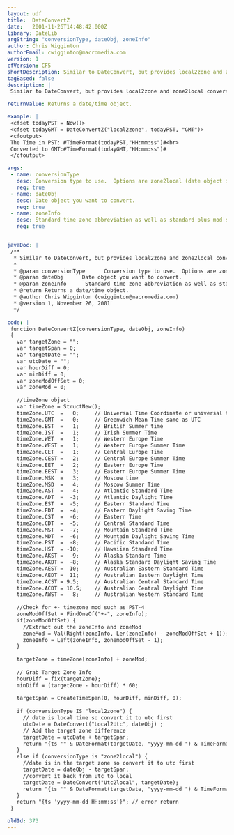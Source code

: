 ```yaml
---
layout: udf
title:  DateConvertZ
date:   2001-11-26T14:48:42.000Z
library: DateLib
argString: "conversionType, dateObj, zoneInfo"
author: Chris Wigginton
authorEmail: cwigginton@macromedia.com
version: 1
cfVersion: CF5
shortDescription: Similar to DateConvert, but provides local2zone and zone2local conversion from one time zone to another.
tagBased: false
description: |
 Similar to DateConvert, but provides local2zone and zone2local conversion from one time zone to another.

returnValue: Returns a date/time object.

example: |
 <cfset todayPST = Now()>
 <cfset todayGMT = DateConvertZ("local2zone", todayPST, "GMT")>
 <cfoutput>
 The Time in PST: #TimeFormat(todayPST,"HH:mm:ss")#<br>
 Converted to GMT:#TimeFormat(todayGMT,"HH:mm:ss")#
 </cfoutput>

args:
 - name: conversionType
   desc: Conversion type to use.  Options are zone2local (date object is from the specified time zone and this will convert it to local time) and local2zone (date object is based on local server time and this will convert it to the specfied time zone.)&#58;  
   req: true
 - name: dateObj
   desc: Date object you want to convert.
   req: true
 - name: zoneInfo
   desc: Standard time zone abbreviation as well as standard plus mod such as PST-8.
   req: true


javaDoc: |
 /**
  * Similar to DateConvert, but provides local2zone and zone2local conversion from one time zone to another.
  * 
  * @param conversionType      Conversion type to use.  Options are zone2local (date object is from the specified time zone and this will convert it to local time) and local2zone (date object is based on local server time and this will convert it to the specfied time zone.):   
  * @param dateObj      Date object you want to convert. 
  * @param zoneInfo      Standard time zone abbreviation as well as standard plus mod such as PST-8. 
  * @return Returns a date/time object. 
  * @author Chris Wigginton (cwigginton@macromedia.com) 
  * @version 1, November 26, 2001 
  */

code: |
 function DateConvertZ(conversionType, dateObj, zoneInfo)
 {
   var targetZone = "";
   var targetSpan = 0;
   var targetDate = "";
   var utcDate = "";
   var hourDiff = 0;
   var minDiff = 0;
   var zoneModOffSet = 0;
   var zoneMod = 0;
     
   //timeZone object
   var timeZone = StructNew();
   timeZone.UTC  =   0;     // Universal Time Coordinate or universal time zone
   timeZone.GMT  =   0;     // Greenwich Mean Time same as UTC
   timeZone.BST  =   1;     // British Summer time
   timeZone.IST  =   1;     // Irish Summer Time
   timeZone.WET  =   1;     // Western Europe Time
   timeZone.WEST =   1;     // Western Europe Summer Time
   timeZone.CET  =   1;     // Central Europe Time
   timeZone.CEST =   2;     // Central Europe Summer Time
   timeZone.EET  =   2;     // Eastern Europe Time
   timeZone.EEST =   3;     // Eastern Europe Summer Time
   timeZone.MSK  =   3;     // Moscow time
   timeZone.MSD  =   4;     // Moscow Summer Time
   timeZone.AST  =  -4;     // Atlantic Standard Time
   timeZone.ADT  =  -3;     // Atlantic Daylight Time
   timeZone.EST  =  -5;     // Eastern Standard Time
   timeZone.EDT  =  -4;     // Eastern Daylight Saving Time
   timeZone.CST  =  -6;     // Eastern Time
   timeZone.CDT  =  -5;     // Central Standard Time
   timeZone.MST  =  -7;     // Mountain Standard Time
   timeZone.MDT  =  -6;     // Mountain Daylight Saving Time
   timeZone.PST  =  -8;     // Pacific Standard Time
   timeZone.HST  = -10;     // Hawaiian Standard Time
   timeZone.AKST =  -9;     // Alaska Standard Time
   timeZone.AKDT =  -8;     // Alaska Standard Daylight Saving Time
   timeZone.AEST =  10;     // Australian Eastern Standard Time
   timeZone.AEDT =  11;     // Australian Eastern Daylight Time
   timeZone.ACST = 9.5;     // Australian Central Standard Time
   timeZone.ACDT = 10.5;    // Australian Central Daylight Time
   timeZone.AWST =   8;     // Australian Western Standard Time
     
   //Check for +- timezone mod such as PST-4
   zoneModOffSet = FindOneOf("+-", zoneInfo);
   if(zoneModOffSet) {
     //Extract out the zoneInfo and zoneMod
     zoneMod = Val(Right(zoneInfo, Len(zoneInfo) - zoneModOffSet + 1));
     zoneInfo = Left(zoneInfo, zonemodOffSet - 1);            
   }
     
   targetZone = timeZone[zoneInfo] + zoneMod;
     
   // Grab Target Zone Info
   hourDiff = fix(targetZone);
   minDiff = (targetZone - hourDiff) * 60; 
     
   targetSpan = CreateTimeSpan(0, hourDiff, minDiff, 0);
 
   if (conversionType IS "local2zone") {
     // date is local time so convert it to utc first
     utcDate = DateConvert("Local2Utc", dateObj) ;
     // Add the target zone difference
     targetDate = utcDate + targetSpan;
     return "{ts '" & DateFormat(targetDate, "yyyy-mm-dd ") & TimeFormat(targetDate, "HH:mm:ss") & "'}";
   }
   else if (conversionType is "zone2local") {
     //date is in the target zone so convert it to utc first
     targetDate = dateObj - targetSpan;
     //convert it back from utc to local
     targetDate = DateConvert("Utc2local", targetDate);    
     return "{ts '" & DateFormat(targetDate, "yyyy-mm-dd ") & TimeFormat(targetDate, "HH:mm:ss") & "'}";
   }
   return "{ts 'yyyy-mm-dd HH:mm:ss'}"; // error return
 }

oldId: 373
---
```



